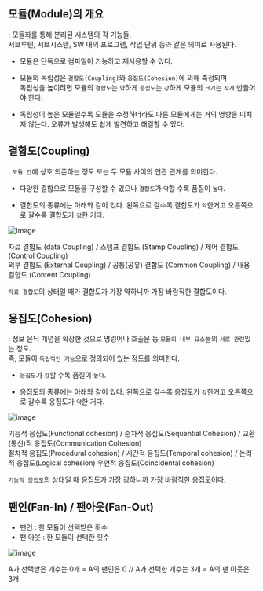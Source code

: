 ## 모듈(Module)의 개요

: 모듈화를 통해 분리된 시스템의 각 기능들.  
  서브루틴, 서브시스템, SW 내의 프로그램, 작업 단위 등과 같은 의미로 사용된다.
  
- 모듈은 단독으로 컴파일이 가능하고 재사용할 수 있다.
- 모듈의 독립성은 `결합도(Coupling)`와 `응집도(Cohesion)`에 의해 측정되며  
  독립성을 높이려면 모듈의 `결합도`는 `약`하게 `응집도`는 `강`하게 모듈의 `크기`는 `작게` 만들어야 한다.
  
- 독립성이 높은 모듈일수록 모듈을 수정하더라도 다른 모듈에게는 거의 영향을 미치지 않는다. 오류가 발생해도 쉽게 발견하고 해결할 수 있다.

## 결합도(Coupling) 

: `모듈 간`에 상호 의존하는 정도 또는 두 모듈 사이의 연관 관계를 의미한다.

- 다양한 결합으로 모듈을 구성할 수 있으나 `결합도`가 `약`할 수록 품질이 `높다`. 

- 결합도의 종류에는 아래와 같이 있다. 왼쪽으로 갈수록 결합도가 `약`한거고 오른쪽으로 갈수록 결합도가 `강`한 거다.

![image](https://user-images.githubusercontent.com/64796257/158720566-01edad41-0a5b-4447-9eb8-bc2a9d9753f4.png)

자료 결합도 (data Coupling) / 스탬프 결합도 (Stamp Coupling) / 제어 결합도 (Control Coupling)  
외부 결합도 (External Coupling) / 공통(공유) 결합도 (Common Coupling) / 내용 결합도 (Content Coupling)

`자료 결합도`의 상태일 때가 결합도가 가장 약하니까 가장 바람직한 결합도이다.

## 응집도(Cohesion)

: 정보 은닉 개념을 확장한 것으로 명렁어나 호출문 등 `모듈의 내부 요소`들의 `서로 관련`있는 정도.  
  즉, 모듈이 `독립적인 기능`으로 정의되어 있는 정도를 의미한다.

- `응집도`가 `강`할 수록 품질이 `높다`.

- 응집도의 종류에는 아래와 같이 있다. 왼쪽으로 갈수록 응집도가 `강`한거고 오른쪽으로 갈수록 응집도가 `약`한 거다.

![image](https://user-images.githubusercontent.com/64796257/158720943-f7f9fc1b-4cdc-4ad4-b8e4-e13317f62dd2.png)

기능적 응집도(Functional cohesion) / 순차적 응집도(Sequential Cohesion) / 교환(통신)적 응집도(Communication Cohesion)  
절차적 응집도(Procedural cohesion) / 시간적 응집도(Temporal cohesion) / 논리적 응집도(Logical cohesion) 
우연적 응집도(Coincidental cohesion) 

`기능적 응집도`의 상태일 때 응집도가 가장 강하니까 가장 바람직한 응집도이다.

## 팬인(Fan-In) / 팬아웃(Fan-Out) 

- 팬인 : 한 모듈이 선택받은 횟수 
- 팬 아웃 : 한 모듈이 선택한 횟수 

![image](https://user-images.githubusercontent.com/64796257/158721737-365c8b3e-c9eb-45dc-a824-905d9042204b.png)

A가 선택받은 개수는 0개 = A의 팬인은 0 // A가 선택한 개수는 3개 = A의 팬 아웃은 3개 




















